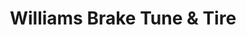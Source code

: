 ---
title: "Williams Brake Tune & Tire"
url: /lubbock/williams-brake-tune-und-tire/
shop: Autowerkstatt
---